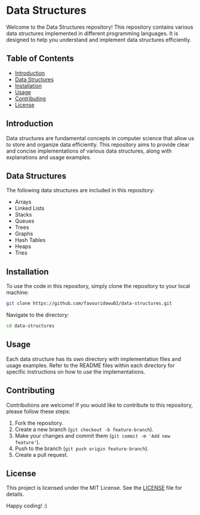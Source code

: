# Data Structures

Welcome to the Data Structures repository! This repository contains various data structures implemented in different programming languages. It is designed to help you understand and implement data structures efficiently.

## Table of Contents

- [Introduction](#introduction)
- [Data Structures](#data-structures)
- [Installation](#installation)
- [Usage](#usage)
- [Contributing](#contributing)
- [License](#license)

## Introduction

Data structures are fundamental concepts in computer science that allow us to store and organize data efficiently. This repository aims to provide clear and concise implementations of various data structures, along with explanations and usage examples.

## Data Structures

The following data structures are included in this repository:

- Arrays
- Linked Lists
- Stacks
- Queues
- Trees
- Graphs
- Hash Tables
- Heaps
- Tries

## Installation

To use the code in this repository, simply clone the repository to your local machine:

```bash
git clone https://github.com/favouridowu02/data-structures.git
```

Navigate to the directory:

```bash
cd data-structures
```

## Usage

Each data structure has its own directory with implementation files and usage examples. Refer to the README files within each directory for specific instructions on how to use the implementations.

## Contributing

Contributions are welcome! If you would like to contribute to this repository, please follow these steps:

1. Fork the repository.
2. Create a new branch (`git checkout -b feature-branch`).
3. Make your changes and commit them (`git commit -m 'Add new feature'`).
4. Push to the branch (`git push origin feature-branch`).
5. Create a pull request.

## License

This project is licensed under the MIT License. See the [LICENSE](LICENSE) file for details.

Happy coding! :)
